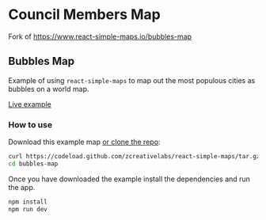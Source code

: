 # Council Members Map
Fork of https://www.react-simple-maps.io/bubbles-map

## Bubbles Map

Example of using `react-simple-maps` to map out the most populous cities as bubbles on a world map.

[Live example](https://www.react-simple-maps.io/bubbles-map)

### How to use

Download this example map [or clone the repo](https://github.com/zcreativelabs/react-simple-maps):

```bash
curl https://codeload.github.com/zcreativelabs/react-simple-maps/tar.gz/master | tar -xz --strip=2 react-simple-maps-master/examples/bubbles-map
cd bubbles-map
```

Once you have downloaded the example install the dependencies and run the app.

```bash
npm install
npm run dev
```
